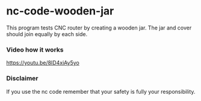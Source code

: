 # nc-code-wooden-jar

This program tests CNC router by creating a wooden jar. The jar and cover should join equally by each side.

### Video how it works
https://youtu.be/8ID4xiAy5yo

### Disclaimer
If you use the nc code remember that your safety is fully your responsibility.

